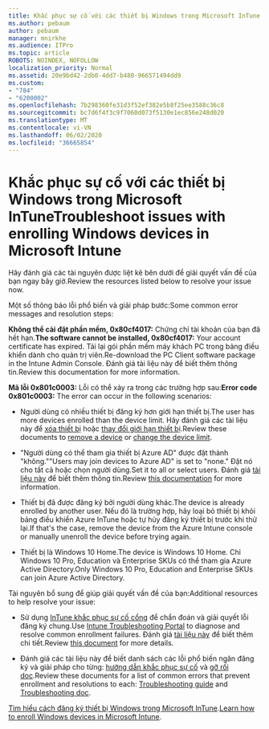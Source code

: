 ```yaml
---
title: Khắc phục sự cố với các thiết bị Windows trong Microsoft InTune
ms.author: pebaum
author: pebaum
manager: mnirkhe
ms.audience: ITPro
ms.topic: article
ROBOTS: NOINDEX, NOFOLLOW
localization_priority: Normal
ms.assetid: 20e9bd42-2db0-4dd7-b480-966571494dd9
ms.custom:
- "784"
- "6200002"
ms.openlocfilehash: 7b298360fe31d3f52ef382e5b8f25ee3588c36c8
ms.sourcegitcommit: bc7d6f4f3c9f7060d073f5130e1ec856e248d020
ms.translationtype: MT
ms.contentlocale: vi-VN
ms.lasthandoff: 06/02/2020
ms.locfileid: "36665854"
---
```

# <a name="troubleshoot-issues-with-enrolling-windows-devices-in-microsoft-intune"></a><span data-ttu-id="14749-102">Khắc phục sự cố với các thiết bị Windows trong Microsoft InTune</span><span class="sxs-lookup"><span data-stu-id="14749-102">Troubleshoot issues with enrolling Windows devices in Microsoft Intune</span></span>

<span data-ttu-id="14749-103">Hãy đánh giá các tài nguyên được liệt kê bên dưới để giải quyết vấn đề của bạn ngay bây giờ.</span><span class="sxs-lookup"><span data-stu-id="14749-103">Review the resources listed below to resolve your issue now.</span></span>
  
<span data-ttu-id="14749-104">Một số thông báo lỗi phổ biến và giải pháp bước:</span><span class="sxs-lookup"><span data-stu-id="14749-104">Some common error messages and resolution steps:</span></span>
  
 <span data-ttu-id="14749-105">**Không thể cài đặt phần mềm, 0x80cf4017:** Chứng chỉ tài khoản của bạn đã hết hạn.</span><span class="sxs-lookup"><span data-stu-id="14749-105">**The software cannot be installed, 0x80cf4017:** Your account certificate has expired.</span></span> <span data-ttu-id="14749-106">Tải lại gói phần mềm máy khách PC trong bảng điều khiển dành cho quản trị viên.</span><span class="sxs-lookup"><span data-stu-id="14749-106">Re-download the PC Client software package in the Intune Admin Console.</span></span> <span data-ttu-id="14749-107">Đánh giá tài liệu này để biết thêm thông tin.</span><span class="sxs-lookup"><span data-stu-id="14749-107">Review this documentation for more information.</span></span>
  
 <span data-ttu-id="14749-108">**Mã lỗi 0x801c0003:** Lỗi có thể xảy ra trong các trường hợp sau:</span><span class="sxs-lookup"><span data-stu-id="14749-108">**Error code 0x801c0003:** The error can occur in the following scenarios:</span></span>
  
-  <span data-ttu-id="14749-109">Người dùng có nhiều thiết bị đăng ký hơn giới hạn thiết bị.</span><span class="sxs-lookup"><span data-stu-id="14749-109">The user has more devices enrolled than the device limit.</span></span> <span data-ttu-id="14749-110">Hãy đánh giá các tài liệu này để [xóa thiết bị](https://docs.microsoft.com/intune/devices-wipe) hoặc [thay đổi giới hạn thiết bị](https://docs.microsoft.com/intune/enrollment-restrictions-set#set-device-limit-restrictions).</span><span class="sxs-lookup"><span data-stu-id="14749-110">Review these documents to [remove a device](https://docs.microsoft.com/intune/devices-wipe) or [change the device limit](https://docs.microsoft.com/intune/enrollment-restrictions-set#set-device-limit-restrictions).</span></span>

-  <span data-ttu-id="14749-111">"Người dùng có thể tham gia thiết bị Azure AD" được đặt thành "không."</span><span class="sxs-lookup"><span data-stu-id="14749-111">"Users may join devices to Azure AD" is set to "none."</span></span> <span data-ttu-id="14749-112">Đặt nó cho tất cả hoặc chọn người dùng.</span><span class="sxs-lookup"><span data-stu-id="14749-112">Set it to all or select users.</span></span> <span data-ttu-id="14749-113">Đánh giá [tài liệu này](https://docs.microsoft.com/azure/active-directory/device-management-azure-portal#configure-device-settings) để biết thêm thông tin.</span><span class="sxs-lookup"><span data-stu-id="14749-113">Review [this documentation](https://docs.microsoft.com/azure/active-directory/device-management-azure-portal#configure-device-settings) for more information.</span></span>

-  <span data-ttu-id="14749-114">Thiết bị đã được đăng ký bởi người dùng khác.</span><span class="sxs-lookup"><span data-stu-id="14749-114">The device is already enrolled by another user.</span></span> <span data-ttu-id="14749-115">Nếu đó là trường hợp, hãy loại bỏ thiết bị khỏi bảng điều khiển Azure InTune hoặc tự hủy đăng ký thiết bị trước khi thử lại.</span><span class="sxs-lookup"><span data-stu-id="14749-115">If that's the case, remove the device from the Azure Intune console or manually unenroll the device before trying again.</span></span>

-  <span data-ttu-id="14749-116">Thiết bị là Windows 10 Home.</span><span class="sxs-lookup"><span data-stu-id="14749-116">The device is Windows 10 Home.</span></span> <span data-ttu-id="14749-117">Chỉ Windows 10 Pro, Education và Enterprise SKUs có thể tham gia Azure Active Directory.</span><span class="sxs-lookup"><span data-stu-id="14749-117">Only Windows 10 Pro, Education and Enterprise SKUs can join Azure Active Directory.</span></span>

<span data-ttu-id="14749-118">Tài nguyên bổ sung để giúp giải quyết vấn đề của bạn:</span><span class="sxs-lookup"><span data-stu-id="14749-118">Additional resources to help resolve your issue:</span></span>
  
-  <span data-ttu-id="14749-119">Sử dụng [InTune khắc phục sự cố cổng](https://devicemanagement.microsoft.com/#blade/Microsoft_Intune_DeviceSettings/TroubleshootBlade) để chẩn đoán và giải quyết lỗi đăng ký chung.</span><span class="sxs-lookup"><span data-stu-id="14749-119">Use [Intune Troubleshooting Portal](https://devicemanagement.microsoft.com/#blade/Microsoft_Intune_DeviceSettings/TroubleshootBlade) to diagnose and resolve common enrollment failures.</span></span> <span data-ttu-id="14749-120">Đánh giá [tài liệu này](https://docs.microsoft.com/intune/help-desk-operators) để biết thêm chi tiết.</span><span class="sxs-lookup"><span data-stu-id="14749-120">Review [this document](https://docs.microsoft.com/intune/help-desk-operators) for more details.</span></span>

-  <span data-ttu-id="14749-121">Đánh giá các tài liệu này để biết danh sách các lỗi phổ biến ngăn đăng ký và giải pháp cho từng: [hướng dẫn khắc phục sự cố](https://support.microsoft.com/help/4089533/troubleshooting-windows-device-enrollment-problems-in-microsoft-intune) và [gỡ rối doc](https://docs.microsoft.com/intune-classic/troubleshoot/troubleshoot-device-enrollment-in-intune).</span><span class="sxs-lookup"><span data-stu-id="14749-121">Review these documents for a list of common errors that prevent enrollment and resolutions to each: [Troubleshooting guide](https://support.microsoft.com/help/4089533/troubleshooting-windows-device-enrollment-problems-in-microsoft-intune) and [Troubleshooting doc](https://docs.microsoft.com/intune-classic/troubleshoot/troubleshoot-device-enrollment-in-intune).</span></span>

<span data-ttu-id="14749-122">[Tìm hiểu cách đăng ký thiết bị Windows trong Microsoft InTune](https://docs.microsoft.com/intune/windows-enroll).</span><span class="sxs-lookup"><span data-stu-id="14749-122">[Learn how to enroll Windows devices in Microsoft Intune](https://docs.microsoft.com/intune/windows-enroll).</span></span>
